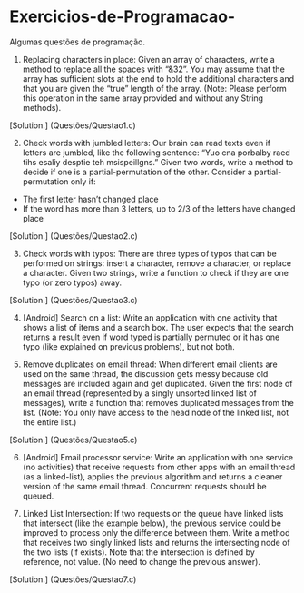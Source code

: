 # Exercicios-de-Programacao-
Algumas questões de programação. 

1. Replacing characters in place:
Given an array of characters, write a method to replace all the spaces with “&32”.
You may assume that the array has sufficient slots at the end to hold the additional
characters and that you are given the “true” length of the array. (Note: Please
perform this operation in the same array provided and without any String
methods).

[Solution.] (Questões/Questao1.c)

2. Check words with jumbled letters:
Our brain can read texts even if letters are jumbled, like the following sentence: “Yuo
cna porbalby raed tihs esaliy desptie teh msispeillgns.” Given two words, write a
method to decide if one is a partial-permutation of the other. Consider a
partial-permutation only if:
- The first letter hasn’t changed place
- If the word has more than 3 letters, up to 2/3 of the letters have changed
place

[Solution.] (Questões/Questao2.c)

3. Check words with typos:
There are three types of typos that can be performed on strings: insert a character,
remove a character, or replace a character. Given two strings, write a function to
check if they are one typo (or zero typos) away.

[Solution.] (Questões/Questao3.c)

4. [Android] Search on a list:
Write an application with one activity that shows a list of items and a search box. The
user expects that the search returns a result even if word typed is partially permuted
or it has one typo (like explained on previous problems), but not both.

5. Remove duplicates on email thread:
When different email clients are used on the same thread, the discussion gets messy
because old messages are included again and get duplicated. Given the first node of
an email thread (represented by a singly unsorted linked list of messages), write a
function that removes duplicated messages from the list. (Note: You only have
access to the head node of the linked list, not the entire list.)

[Solution.] (Questões/Questao5.c)

6. [Android] Email processor service:
Write an application with one service (no activities) that receive requests from other
apps with an email thread (as a linked-list), applies the previous algorithm and
returns a cleaner version of the same email thread. Concurrent requests should be
queued.

7. Linked List Intersection:
If two requests on the queue have linked lists that intersect (like the example below),
the previous service could be improved to process only the difference between them.
Write a method that receives two singly linked lists and returns the intersecting
node of the two lists (if exists). Note that the intersection is defined by reference, not
value. (No need to change the previous answer).

[Solution.] (Questões/Questao7.c)
